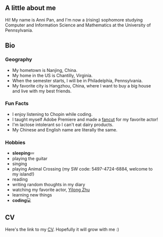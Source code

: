 ## A little about me

Hi! My name is Anni Pan, and I'm now a (rising) sophomore studying Computer and Information Science and Mathematics at the University of Pennsylvania.

## Bio

### Geography
* My hometown is Nanjing, China.
* My home in the US is Chantilly, Virginia.
* When the semester starts, I will be in Philadelphia, Pennsylvania.
* My favorite city is Hangzhou, China, where I want to buy a big house and live with my best friends.

### Fun Facts
* I enjoy listening to Chopin while coding.
* I taught myself Adobe Premiere and made a [fancut](https://www.bilibili.com/video/BV1xK411s7me?from=search&seid=17706359169206564063) for my favorite actor!
* I'm lactose intolerant so I can't eat dairy products.
* My Chinese and English name are literally the same.

### Hobbies
* **sleeping**💤 
* playing the guitar
* singing
* playing Animal Crossing (my SW code: 5497-4724-6884, welcome to my island!)
* reading
* writing random thoughts in my diary
* watching my favorite actor, [Yilong Zhu](https://zh.wikipedia.org/wiki/%E6%9C%B1%E4%B8%80%E9%BE%99)
* learning new things
* **coding**💻

## CV
Here's the link to my [CV](https://drive.google.com/file/d/1VkJOhwfj5zFajCBW-hVY3ZAqGnll0Xf9/view?usp=sharing). Hopefully it will grow with me :)
